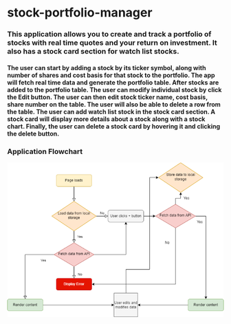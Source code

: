 # stock-portfolio-manager

### This application allows you to create and track a portfolio of stocks with real time quotes and your return on investment. It also has a stock card section for watch list stocks.  

#### The user can start by adding a stock by its ticker symbol, along with number of shares and cost basis for that stock to the portfolio. The app will fetch real time data and generate the portfolio table. After stocks are added to the portfolio table. The user can modify individual stock by click the Edit button. The user can then edit stock ticker name, cost basis, share number on the table. The user will also be able to delete a row from the table. The user can add watch list stock in the stock card section. A stock card will display more details about a stock along with a stock chart. Finally, the user can delete a stock card by hovering it and clicking the delete button.

### Application Flowchart
![](Program_Flowchart.png)
